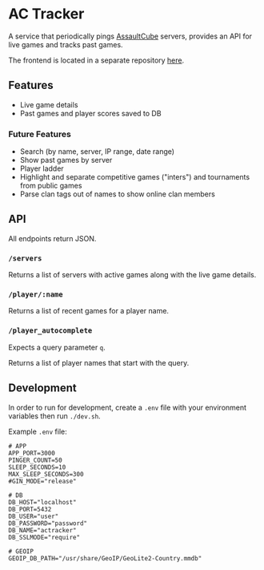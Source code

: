 # AC Tracker

A service that periodically pings [AssaultCube](https://assault.cubers.net/) servers, provides an API for live games and tracks past games.

The frontend is located in a separate repository [here](https://github.com/jasbrake/actracker-web).

## Features
- Live game details
- Past games and player scores saved to DB

### Future Features
- Search (by name, server, IP range, date range)
- Show past games by server
- Player ladder
- Highlight and separate competitive games ("inters") and tournaments from public games
- Parse clan tags out of names to show online clan members

## API

All endpoints return JSON.

### `/servers`

Returns a list of servers with active games along with the live game details.

### `/player/:name`

Returns a list of recent games for a player name.

### `/player_autocomplete`

Expects a query parameter `q`.

Returns a list of player names that start with the query.


## Development

In order to run for development, create a `.env` file with your environment variables then run `./dev.sh`.

Example `.env` file:

```
# APP
APP_PORT=3000
PINGER_COUNT=50
SLEEP_SECONDS=10
MAX_SLEEP_SECONDS=300
#GIN_MODE="release"

# DB
DB_HOST="localhost"
DB_PORT=5432
DB_USER="user"
DB_PASSWORD="password"
DB_NAME="actracker"
DB_SSLMODE="require"

# GEOIP
GEOIP_DB_PATH="/usr/share/GeoIP/GeoLite2-Country.mmdb"
```
